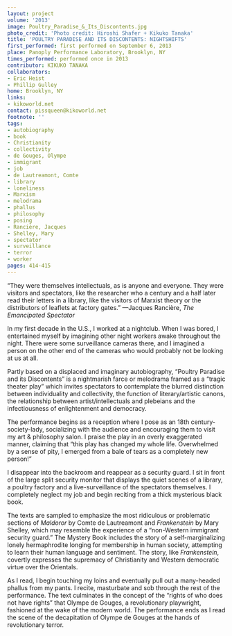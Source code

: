 ```yaml
---
layout: project
volume: '2013'
image: Poultry_Paradise_&_Its_Discontents.jpg
photo_credit: 'Photo credit: Hiroshi Shafer + Kikuko Tanaka'
title: 'POULTRY PARADISE AND ITS DISCONTENTS: NIGHTSHIFTS'
first_performed: first performed on September 6, 2013
place: Panoply Performance Laboratory, Brooklyn, NY
times_performed: performed once in 2013
contributor: KIKUKO TANAKA
collaborators:
- Eric Heist
- Phillip Gulley
home: Brooklyn, NY
links:
- kikoworld.net
contact: pissqueen@kikoworld.net
footnote: ''
tags:
- autobiography
- book
- Christianity
- collectivity
- de Gouges, Olympe
- immigrant
- job
- de Lautreamont, Comte
- library
- loneliness
- Marxism
- melodrama
- phallus
- philosophy
- posing
- Rancière, Jacques
- Shelley, Mary
- spectator
- surveillance
- terror
- worker
pages: 414-415
---
```


“They were themselves intellectuals, as is anyone and everyone. They were visitors and spectators, like the researcher who a century and a half later read their letters in a library, like the visitors of Marxist theory or the distributors of leaflets at factory gates.” —Jacques Rancière, _The Emancipated Spectator_

In my first decade in the U.S., I worked at a nightclub. When I was bored, I entertained myself by imagining other night workers awake throughout the night. There were some surveillance cameras there, and I imagined a person on the other end of the cameras who would probably not be looking at us at all.

Partly based on a displaced and imaginary autobiography, “Poultry Paradise and its Discontents” is a nightmarish farce or melodrama framed as a “tragic theater play” which invites spectators to contemplate the blurred distinction between individuality and collectivity, the function of literary/artistic canons, the relationship between artist/intellectuals and plebeians and the infectiousness of enlightenment and democracy.

The performance begins as a reception where I pose as an 18th century-society-lady, socializing with the audience and encouraging them to visit my art & philosophy salon. I praise the play in an overly exaggerated manner, claiming that “this play has changed my whole life. Overwhelmed by a sense of pity, I emerged from a bale of tears as a completely new person!”

I disappear into the backroom and reappear as a security guard. I sit in front of the large split security monitor that displays the quiet scenes of a library, a poultry factory and a live-surveillance of the spectators themselves. I completely neglect my job and begin reciting from a thick mysterious black book.

The texts are sampled to emphasize the most ridiculous or problematic sections of _Maldoror_ by Comte de Lautreamont and _Frankenstein_ by Mary Shelley, which may resemble the experience of a “non-Western immigrant security guard.” The Mystery Book includes the story of a self-marginalizing lonely hermaphrodite longing for membership in human society, attempting to learn their human language and sentiment. The story, like _Frankenstein_, covertly expresses the supremacy of Christianity and Western democratic virtue over the Orientals.

As I read, I begin touching my loins and eventually pull out a many-headed phallus from my pants. I recite, masturbate and sob through the rest of the performance. The text culminates in the concept of the “rights of who does not have rights” that Olympe de Gouges, a revolutionary playwright, fashioned at the wake of the modern world. The performance ends as I read the scene of the decapitation of Olympe de Gouges at the hands of revolutionary terror.
